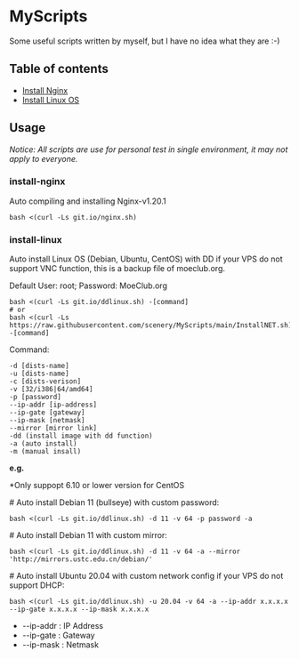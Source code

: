 # MyScripts

Some useful scripts written by myself, but I have no idea what they are :-)

## Table of contents

* [Install Nginx](#install-nginx)
* [Install Linux OS](#install-linux)


## Usage

_Notice: All scripts are use for personal test in single environment, it may not apply to everyone._

### install-nginx

Auto compiling and installing Nginx-v1.20.1
```
bash <(curl -Ls git.io/nginx.sh)
```

### install-linux

Auto install Linux OS (Debian, Ubuntu, CentOS) with DD if your VPS do not support VNC function, this is a backup file of moeclub.org.

Default User: root; Password: MoeClub.org

```
bash <(curl -Ls git.io/ddlinux.sh) -[command]
# or
bash <(curl -Ls https://raw.githubusercontent.com/scenery/MyScripts/main/InstallNET.sh) -[command]
```

Command:
```
-d [dists-name]
-u [dists-name]
-c [dists-verison]
-v [32/i386|64/amd64]
-p [password]
--ip-addr [ip-address]
--ip-gate [gateway]
--ip-mask [netmask]
--mirror [mirror link]
-dd (install image with dd function)
-a (auto install)
-m (manual insall)
```

**e.g.**

\*Only suppopt 6.10 or lower version for CentOS

\# Auto install Debian 11 (bullseye) with custom password:
```
bash <(curl -Ls git.io/ddlinux.sh) -d 11 -v 64 -p password -a
```

\# Auto install Debian 11 with custom mirror:
```
bash <(curl -Ls git.io/ddlinux.sh) -d 11 -v 64 -a --mirror 'http://mirrors.ustc.edu.cn/debian/'
```

\# Auto install Ubuntu 20.04 with custom network config if your VPS do not support DHCP:
```
bash <(curl -Ls git.io/ddlinux.sh) -u 20.04 -v 64 -a --ip-addr x.x.x.x --ip-gate x.x.x.x --ip-mask x.x.x.x
```

* --ip-addr : IP Address
* --ip-gate : Gateway
* --ip-mask : Netmask

